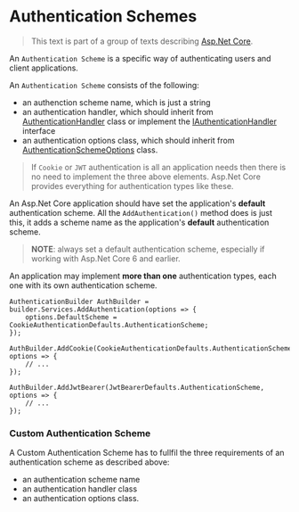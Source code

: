 # Authentication Schemes

> This text is part of a group of texts describing [Asp.Net Core](Index.md).

An `Authentication Scheme` is a specific way of authenticating users and client applications. 

An `Authentication Scheme` consists of the following:

- an authenction scheme name, which is just a string
- an authentication handler, which should inherit from [AuthenticationHandler](https://learn.microsoft.com/en-us/dotnet/api/microsoft.aspnetcore.authentication.authenticationhandler-1) class or implement the [IAuthenticationHandler](https://learn.microsoft.com/en-us/dotnet/api/microsoft.aspnetcore.authentication.iauthenticationhandler) interface
- an authentication options class, which should inherit from [AuthenticationSchemeOptions](https://learn.microsoft.com/en-us/dotnet/api/microsoft.aspnetcore.authentication.authenticationschemeoptions) class.

> If `Cookie` or `JWT` authentication is all an application needs then there is no need to implement the three above elements. Asp.Net Core provides everything for authentication types like these.

An Asp.Net Core application should have set the application's **default** authentication scheme. All the `AddAuthentication()` method does is just this, it adds a scheme name as the application's **default** authentication scheme.

> **NOTE**: always set a default authentication scheme, especially if working with Asp.Net Core 6 and earlier.

An application may implement **more than one** authentication types, each one with its own authentication scheme.

```
AuthenticationBuilder AuthBuilder = builder.Services.AddAuthentication(options => {
    options.DefaultScheme = CookieAuthenticationDefaults.AuthenticationScheme;
});

AuthBuilder.AddCookie(CookieAuthenticationDefaults.AuthenticationScheme, options => {
    // ...
});

AuthBuilder.AddJwtBearer(JwtBearerDefaults.AuthenticationScheme, options => {
    // ...
});
```

### Custom Authentication Scheme

A Custom Authentication Scheme has to fullfil the three requirements of an authentication scheme as described above:

- an authentication scheme name
- an authentication handler class
- an authentication options class.